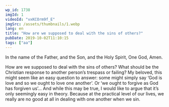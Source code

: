 ```yaml
---
wp_id: 1738
imgId: 1
videoId: "vxKCOrm9f_E"
imgSrc: /assets/thumbnails/1.webp
lang: en
title: "How are we supposed to deal with the sins of others?"
pubDate: 2019-10-02T11:10:15
tags: ["aa"]
---
```


<!-- page: 6 -->

<p>In the name of the Father, and the Son, and the Holy Spirit, One God, Amen.</p>
<p>How are we supposed to deal with the sins of others? What should be the Christian response to another person’s trespass or failing? My beloved, this might seem like an easy question to answer: some might simply say ‘God is love and so we ought to love one another’. Or ‘we ought to forgive as God has forgiven us’… And while this may be true, I would like to argue that it’s only seemingly easy in theory. Because at the practical level of our lives, we really are no good at all in dealing with one another when we sin.</p>
